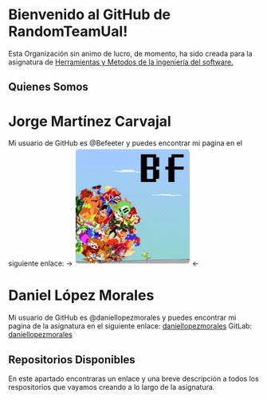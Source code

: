 # Bienvenido al GitHub de RandomTeamUal!

Esta Organización sin animo de lucro, de momento, ha sido creada para la asignatura de [Herramientas y Metodos de la ingeniería del software.](https://github.com/ualhmis  )


## Quienes Somos

# Jorge Martínez Carvajal

Mi usuario de GitHub es @Befeeter y puedes encontrar mi pagina en el siguiente enlace:
->[![image](\Resources\Images\Befeeter.jpg)](https://befeeter.github.io/)<-

# Daniel López Morales
Mi usuario de GitHub es @daniellopezmorales y puedes encontrar mi pagina de la asignatura en el siguiente enlace:
[daniellopezmorales](https://daniellopezmorales.github.io/hmis-repo01/)
GitLab: [daniellopezmorales](http://192.168.66.238/dlm326)

## Repositorios Disponibles
En este apartado encontraras un enlace y una breve descripción a todos los respositorios que vayamos creando a lo largo de la asignatura.
